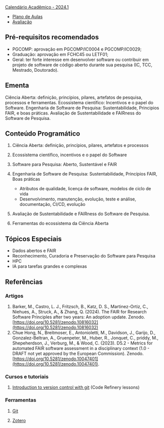 
[Calendário Acadêmico - 2024.1](https://supac.ufba.br/sites/supac.ufba.br/files/calendario_academico_2024.1_e2024.2_versao_11_03_2024.pdf)

  * [Plano de Aulas](./20241/plano.md)
  * [Avaliação](./20241/avaliacao.md)

## Pré-requisitos recomendados

- PGCOMP: aprovação em PGCOMP/IC0004 e PGCOMP/IC0029; 
- Graduação: aprovação em FCHC45 ou LETF01;
- Geral: ter forte interesse em desenvolver software ou contribuir em projeto de software de código aberto durante sua pesquisa (IC, TCC, Mestrado, Doutorado).

## Ementa

Ciência Aberta: definição, princípios, pilares, artefatos de pesquisa, processos e ferramentas.  Ecossistema científico: Incentivos e o papel do Software. Engenharia de Software de Pesquisa: Sustentabilidade, Principios FAIR, e boas práticas. Avaliação de Sustentabilidade e FAIRness do Software de Pesquisa. 

## Conteúdo Programático

1. Ciência Aberta: definição, princípios, pilares, artefatos e processos

2. Ecossistema científico, incentivos e o papel do Software

3. Software para Pesquisa: Aberto, Sustentável e FAIR

4. Engenharia de Software de Pesquisa: Sustentabilidade, Princípios FAIR, Boas práticas
   - Atributos de qualidade, licença de software, modelos de ciclo de vida
   - Desenvolvimento, manutenção, evolução, teste e análise, documentação, CI/CD, evolução

5. Avaliação de Sustentabilidade e FAIRness do Software de Pesquisa.

6. Ferramentas do ecossistema da Ciência Aberta

## Tópicos Especiais

- Dados abertos e FAIR
- Reconhecimento, Curadoria e Preservação do Software para Pesquisa
- HPC 
- IA para tarefas grandes e complexas

## Referências

### Artigos
1. Barker, M., Castro, L. J., Fritzsch, B., Katz, D. S., Martinez-Ortiz, C., Niehues, A., Struck, A., & Zhang, Q. (2024). The FAIR for Research Software Principles after two years: An adoption update. Zenodo. [https://doi.org/10.5281/zenodo.10816032](https://doi.org/10.5281/zenodo.10816032)
2. Chue Hong, N., Breitmoser, E., Antonioletti, M., Davidson, J., Garijo, D., Gonzalez-Beltran, A., Gruenpeter, M., Huber, R., Jonquet, C., priddy, M., Shepeherdson, J., Verburg, M., & Wood, C. (2023). D5.2 - Metrics for automated FAIR software assessment in a disciplinary context (1.0 - DRAFT not yet approved by the European Commission). Zenodo. [https://doi.org/10.5281/zenodo.10047401](https://doi.org/10.5281/zenodo.10047401).


### Cursos e tutoriais

1. [Introduction to version control with git](https://coderefinery.github.io/git-intro/) (Code Refinery lessons)

### Ferramentas

1. [Git](https://git-scm.com)

2. [Zotero](https://www.zotero.org)
 



